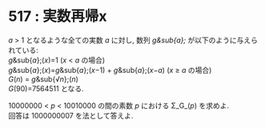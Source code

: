# 517 : 実数再帰x

_a_ > 1 となるような全ての実数 _a_ に対し, 数列 _g\&sub{a};_ が以下のように与えられている:\
_g_\&sub{_a_};(_x_)=1 (_x_ < _a_ の場合)\
_g_\&sub{_a_};(_x_)=_g_\&sub{_a_};(_x_−1) + _g_\&sub{_a_};(_x_−_a_) (_x_ ≥ _a_ の場合)\
_G_(_n_) = _g_\&sub{√_n_};(_n_)\
_G_(90)=7564511 となる.

10000000 < _p_ < 10010000 の間の素数 _p_ における Σ_G_(_p_) を求めよ.\
回答は 1000000007 を法として答えよ.
